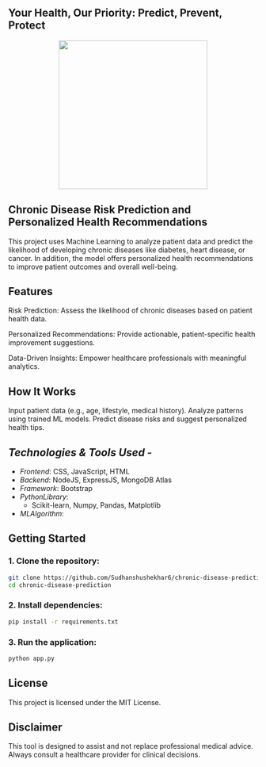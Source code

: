 ##     Your Health, Our Priority: Predict, Prevent, Protect
<p align="center">
<img src="static/logo1 (2).png" width="300"/>
 </p>





## Chronic Disease Risk Prediction and Personalized Health Recommendations
This project uses Machine Learning to analyze patient data and predict the likelihood of developing chronic diseases like diabetes, heart disease, or cancer. In addition, the model offers personalized health recommendations to improve patient outcomes and overall well-being.

## Features
Risk Prediction: Assess the likelihood of chronic diseases based on patient health data.

Personalized Recommendations: Provide actionable, patient-specific health improvement suggestions.

Data-Driven Insights: Empower healthcare professionals with meaningful analytics.
## How It Works
Input patient data (e.g., age, lifestyle, medical history).
Analyze patterns using trained ML models.
Predict disease risks and suggest personalized health tips.
## *Technologies & Tools Used -*

- *Frontend*: CSS, JavaScript, HTML  
- *Backend*: NodeJS, ExpressJS, MongoDB Atlas  
- *Framework*: Bootstrap  
- *PythonLibrary*:  
  - Scikit-learn, Numpy, Pandas, Matplotlib
- *MLAlgorithm*:  
## Getting Started
### 1. Clone the repository:
```sh
git clone https://github.com/Sudhanshushekhar6/chronic-disease-prediction.git
cd chronic-disease-prediction
```

### 2. Install dependencies:
```sh
pip install -r requirements.txt
```

### 3. Run the application:
```sh
python app.py
```

## License
This project is licensed under the MIT License.

## Disclaimer
This tool is designed to assist and not replace professional medical advice. Always consult a healthcare provider for clinical decisions.


